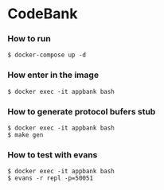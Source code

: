 # CodeBank

### How to run
```
$ docker-compose up -d
```

### How enter in the image
```
$ docker exec -it appbank bash
```

### How to generate protocol bufers stub
```
$ docker exec -it appbank bash
$ make gen
```

### How to test with evans
```
$ docker exec -it appbank bash
$ evans -r repl -p=50051
```
